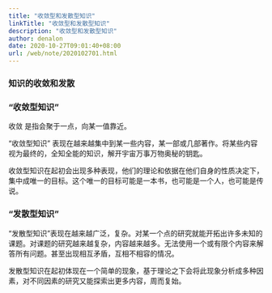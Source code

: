 ```yaml
---
title: "收敛型和发散型知识"
linkTitle: "收敛型和发散型知识"
description: "收敛型和发散型知识"
author: denalon
date: 2020-10-27T09:01:40+08:00
url: /web/note/2020102701.html
---
```


### 知识的收敛和发散

### “收敛型知识”
收敛 是指会聚于一点，向某一值靠近。

“收敛型知识” 表现在越来越集中到某一些内容，某一部或几部著作。将某些内容视为最终的，全知全能的知识，解开宇宙万事万物奥秘的钥匙。

收敛型知识在起初会出现多种表现，他们的理论和依据在他们自身的性质决定下，集中成唯一的目标。这个唯一的目标可能是一本书，也可能是一个人，也可能是传说。

### “发散型知识”

“发散型知识”表现在越来越广泛，复杂。对某一个点的研究就能开拓出许多未知的课题。对课题的研究越来越复杂，内容越来越多。无法使用一个或有限个内容来解答所有问题。甚至出现相互矛盾，互相不相容的情况。

发散型知识在起初体现在一个简单的现象，基于理论之下会将此现象分析成多种因素，对不同因素的研究又能探索出更多内容，周而复始。

